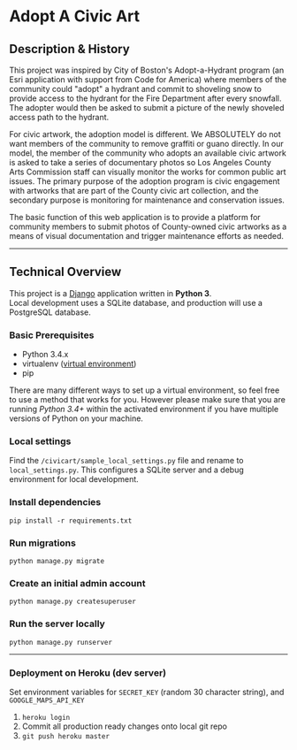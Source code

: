 # Adopt A Civic Art

## Description & History

This project was inspired by City of Boston's Adopt-a-Hydrant program (an Esri application with support from Code for America) where members of the community could "adopt" a hydrant and commit to shoveling snow to provide access to the hydrant for the Fire Department after every snowfall. The adopter would then be asked to submit a picture of the newly shoveled access path to the hydrant.

For civic artwork, the adoption model is different. We ABSOLUTELY do not want members of the community to remove graffiti or guano directly. In our model, the member of the community who adopts an available civic artwork is asked to take a series of documentary photos so Los Angeles County Arts Commission staff can visually monitor the works for common public art issues. The primary purpose of the adoption program is civic engagement with artworks that are part of the County civic art collection, and the secondary purpose is monitoring for maintenance and conservation issues.

The basic function of this web application is to provide a platform for community members to submit photos of County-owned civic artworks as a means of visual documentation and trigger maintenance efforts as needed.

---

## Technical Overview

This project is a [Django](https://www.djangoproject.com) application written in **Python 3**.<br>
Local development uses a SQLite database, and production will use a PostgreSQL database.

### Basic Prerequisites
* Python 3.4.x
* virtualenv ([virtual environment](https://docs.python.org/3/tutorial/venv.html))
* pip

There are many different ways to set up a virtual environment, so feel free to use a method that works for you. However please make sure that you are running *Python 3.4+* within the activated environment if you have multiple versions of Python on your machine.

### Local settings
Find the `/civicart/sample_local_settings.py` file and rename to `local_settings.py`. This configures a SQLite server and a debug environment for local development.

### Install dependencies
`pip install -r requirements.txt`

### Run migrations
`python manage.py migrate`

### Create an initial admin account
`python manage.py createsuperuser`

### Run the server locally
`python manage.py runserver`

---

### Deployment on Heroku (dev server)
Set environment variables for `SECRET_KEY` (random 30 character string), and `GOOGLE_MAPS_API_KEY`

1. `heroku login`
2. Commit all production ready changes onto local git repo
3. `git push heroku master`

